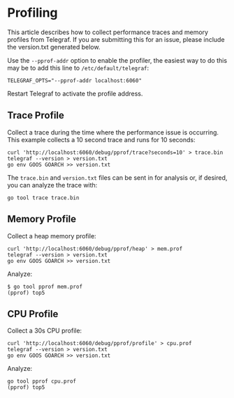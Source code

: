 # Profiling

This article describes how to collect performance traces and memory profiles
from Telegraf. If you are submitting this for an issue, please include the
version.txt generated below.

Use the `--pprof-addr` option to enable the profiler, the easiest way to do
this may be to add this line to `/etc/default/telegraf`:

```shell
TELEGRAF_OPTS="--pprof-addr localhost:6060"
```

Restart Telegraf to activate the profile address.

## Trace Profile

Collect a trace during the time where the performance issue is occurring.  This
example collects a 10 second trace and runs for 10 seconds:

```shell
curl 'http://localhost:6060/debug/pprof/trace?seconds=10' > trace.bin
telegraf --version > version.txt
go env GOOS GOARCH >> version.txt
```

The `trace.bin` and `version.txt` files can be sent in for analysis or, if
desired, you can analyze the trace with:

```shell
go tool trace trace.bin
```

## Memory Profile

Collect a heap memory profile:

```shell
curl 'http://localhost:6060/debug/pprof/heap' > mem.prof
telegraf --version > version.txt
go env GOOS GOARCH >> version.txt
```

Analyze:

```shell
$ go tool pprof mem.prof
(pprof) top5
```

## CPU Profile

Collect a 30s CPU profile:

```shell
curl 'http://localhost:6060/debug/pprof/profile' > cpu.prof
telegraf --version > version.txt
go env GOOS GOARCH >> version.txt
```

Analyze:

```shell
go tool pprof cpu.prof
(pprof) top5
```
